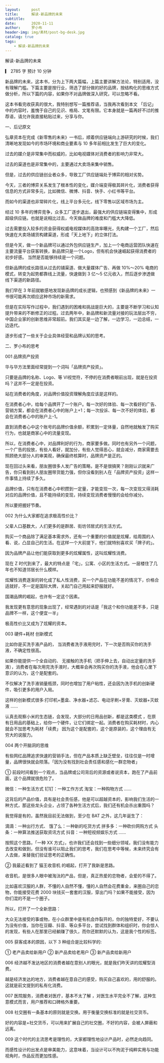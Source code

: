 ```yaml
---
layout:     post
title:      解读-新品牌的未来
subtitle:   
date:       2020-11-11
author:     罗小布
header-img: img/素材/post-bg-desk.jpg
catalog: true
tags:
    - 解读-新品牌的未来
---
```




解读-新品牌的未来

▎ 2785 字 预计 10 分钟

新品牌的未来，这本书，分为上下两大篇幅，上篇主要讲解方法论，特别适用，没有理解门槛。下篇主要是按行业，筛选了部分做的好的品牌，按结构化的思维方式做分析，所以下篇的内容，如果你不对品牌做深入研究，可以忽略不看。


这本书看完收获真的很大，我特别想写一篇推荐语，当我再次看到本文 「后记」 中的内容时，羞愧于自己的见识、格局、文笔有限。它本身就是一篇再好不过的推荐语，请允许我直接粘贴过来，分享与你。


一、后记原文

弘章资本在完成《新零售的未来》一书后，顺着供应链端向上游研究的时候，我们清晰地发现如今的市场环境和商业要素与 10 多年前相比发生了巨大的变化。

过去的媒介是非常集中而权威的，比如电视媒体对消费者的影响力非常大。

过去的渠道也是非常集中的，主要通过大卖场来集中销售。

但是，过去的供应链创业者众多，导致工厂供应链端处于博弈的相对劣势。

今天，三者的博弈关系发生了根本性的变化，媒介端变得极其碎片化，消费者获得信息的方式非常多元，比如微信、微博、抖音、快手、小红书等平台。

而如今的渠道也非常碎片化，线上平台多元化，线下零售以区域市场为主。

经过 10 多年的博弈竞争，众多工厂逐步退出，最强大的供应链端变得集中，形成超级供应链。也就是说相比过去，今天做品牌的难度和门槛大大降低。

过去需要投入较多的资金获得权威电视媒体的高效率曝光，先构建一个工厂，然后快速在大卖场铺货构建渠道，形成「天上地下」的立体打法。

但是今天，做一个新品牌可以通过外包供应链生产，加上一个电商运营团队快速在主要流量平台获客转换，新品牌只是一个Logo，但有机会快速崛起获得消费者的初步好感。
当然是否能够持续是一个问题。

但新品牌的成长路径从过去的铺渠道、做大量媒体广告、再做 10%～20% 电商的模式，转变为起势都靠线上流量，快速做到 3 亿～5 亿元收入，然后逐步渗透做线下渠道的新路径。

我们早在 3 年前就敏感地发现新品牌的成长逻辑，也预感到《新品牌的未来》一书很可能再次顺应这种市场的新需求。

但是在实际写作过程中，我们遇到的困难和挑战是巨大的，主要是不断学习和认知提升带来的不断修正的过程。过去两年中，新品牌和新流量对接的玩法层出不穷，中国企业家的创新思维非常超前。我们其实是一边了解，一边学习，一边总结，一边迭代。

逐步形成了一些关于企业具体经营和品牌认知的思考。

二、罗小布的思考

001 品牌资产投资

华与华方法里面经常提到一个词叫「品牌资产投资」。

只要是品牌的名称、Logo、等 VI视觉符，不停的在消费者眼前出现，就是在投资吗？这并不一定是在投资。

站在消费者的角度，对品牌价值投资理解角度应该是这样的。

在消费者心中，给每个品牌开了一个账户。每一次好的体验、每一次看好的广告、营销方案，都会在消费者心中的账户上+1；每一次投诉、每一次不好的体验，都会在消费者心中的账户上-1。

直到消费者心中这个账号的品牌价值余额，积累到一定体量，自然地就触发了购买行为，也就是商家心中的流量变现。

所以，在消费者心中，对品牌利好的行为，商家要多做。同时也有另外一个问题，一个广告的投放，有些人看好，就加分，有些人觉得恶心，就会减分，商家需要去照顾绝大部分人的审美观，确保最终核算时，品牌资产是正的。

现在回过头来看，朋友圈很多人发广告的策略，是不是很搞笑？刚刚认识就来广告，你只看到别人朋友圈带货能力强，但你没看到别人在「品牌资产投资」这样一件事情上持续了多久。

品牌价值，只有在消费者心中积攒到一定量，才能变现一次，每一次变现又得消耗对应的品牌价值，且不能持续的变现，持续变现消费者慢慢的会给你减分。

所以要把握好节奏。

002  为什么大家都在追求极高性价比？

父辈人口基数大，人们更多的是群居、街坊邻居式的生活方式。

购买一个商品除了满足基本需求外，还有一个重要的价值就是炫耀，给周围的人看、说，凸显自己的生活。在这样一个大前提下，他们就特别喜欢买「牌子的」。

因为品牌产品让他们能获取到更多的炫耀属性，这叫炫耀性消费。


现在 Z 时代到来了，最大的特点是「宅」，公寓、小区的生活方式。一层楼住了几年也不知道邻居长什么模样。

炫耀性消费逐渐的转化成了私人性消费，买一个产品在功能不差的情况下，价格合适就好，不一定是国际大牌，关起门自己用起来舒服就好。

国潮品牌的崛起，也许有一定这个因素。

我发现更有意思的现象出现了，经常遇到的对话是「我这个和你功能差不多，只是品牌不一样，这个便宜一半」

极高性价比又成为了炫耀的资本。

003 硬件+耗材 创新模式

比如你是买洗手液产品的， 当消费者洗手液用完时，下一次是否购买你的洗手液，不确定性很高。

如果你能提供一个全自动的、 无接触的洗手机（把手伸上去，自动出定量的洗手液），消费者在每次用完洗手液时，大概率会再次购买你的洗手液，他会在心里下意识的认为，这个是配套的。

不仅解决了洗手液销量瓶颈，同时也增加了用户粘性，还会因为洗手机的创新硬件，吸引更多的用户入局。

这样的创新模式很多:打印机+墨盒、净水器+滤芯、电动牙刷+牙膏、灭蚊器+灭蚊液 ……

认真去观察小米的生态链，会发现，大部分的日用品创新，都是这类模式 ，在原有日用品的基础上，给你一个硬件，让它们绑定一起。消费者在购买耗材时，内心就会不加思考为耗材「续费」 因为这个是配套的，这个是原装的，这个理由有无穷大的说服力。


004  两个开脑洞的思维

有些网红品牌追求快速的营销手法，但在产品本质上缺乏壁垒，往往仅是一时增量，品牌很快就会陨落。「因为没有找到社会责任感和感化一群恋物者」

①
前段时间看到一个观点，当品牌或公司背后的资源或者说资本，跑在了产品前面，这个品牌就很危险了。

微信：一种生活方式
钉钉：一种工作方式
淘宝：一种购物方式
……

这背后的产品价值，具有是社会责任感，他是可以超越资本的，影响我们生活的一种方式，那这些龙头企业，占领了各种生活方式后，我们还有机会杀出重围吗？

我觉得是有的，虽然我目前无法做到，至少在 BAT 之外，这几年诞生了：

滴滴：一种出行方式、
饿了么：一种新的吃货方式
拼多多：一种砍价网购方式
头条：一种算法推送获取资讯方式
抖音：一种短视频娱乐方式
……

按照这个思路，「一种 XX 方式」，也许我们还会找到一些细分领域，我们没有能力去改变和做到，但没有谁可以阻止我们的思考，我们在思考中等候，未来终究会有人去做，来替我们验证思考的正确性。

②
我最近看到了 猫王收音机 的崛起，打开了我新是思路。

收音机，是很多人眼中被淘汰的产品，但是，真正热爱的恋物者，会爱的不得了。

比如喜欢汉服的人群，不懂的人自然不懂，懂的人自然会花费重金，来圈自己的恋物，你能接受花费 2000 块钱买一套套的汉服，穿出门吗？如果不能接受，因为你们混的不是一个圈子。

所以，打开了一个全新思路：

大众无法接受的事或物，在小众群里中是有机会炸裂开的，你的独特爱好，不要认为没有价值，当你在豆瓣、抖音、等众多平台，尝试找到群体和组织时，你会惊人的发现，有些人在那里已经躺赚了很久，而你还默默的认为，这是我个性的标签。

005 
获客成本的原因，以下 3 种组合是比较科学的:

① 老产品卖给新用户 
② 新产品卖给老用户 
③ 新产品卖给新用户 

006 
经济越不发达地区的消费者越在意别人的眼光，就是我们昨天讲的炫耀型消费。

越是经济发达的地方，消费者越在意自己的感受，购买自己喜欢的，用的舒服的。这就是前文提到的私有化消费。

007 
医院服务，消费者对医疗，基本不太了解 ，对医生水平完全不了解，这种生意模式而言，用户推荐和口碑格外重要。

008 
社交圈有一条基本的原则就是交换。用于衡量交换标准的就是社交货币。

好的内容是+社交货币，可以用来扩展自己的社交圈，不好的内容，会被人屏蔽和远离。

009 
这个时代的主流思考是理性的，大家都理性地设计产品时，必然走向趋同。

而感性设计的出发点是审美能力，这意味着，当设计可以不拘泥于纯粹实用与功能视角时，作品反而更加性感。


